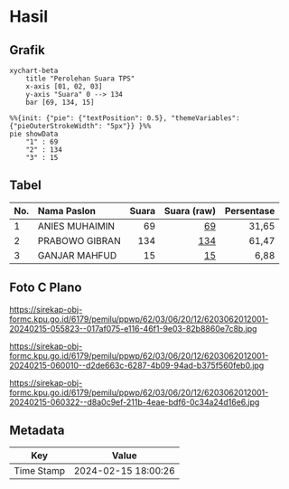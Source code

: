 # Hasil

## Grafik

```mermaid
xychart-beta
    title "Perolehan Suara TPS"
    x-axis [01, 02, 03]
    y-axis "Suara" 0 --> 134
    bar [69, 134, 15]
```

```mermaid
%%{init: {"pie": {"textPosition": 0.5}, "themeVariables": {"pieOuterStrokeWidth": "5px"}} }%%
pie showData
    "1" : 69
    "2" : 134
    "3" : 15
```

## Tabel

| No. | Nama Paslon    | Suara | Suara (raw) | Persentase |
|:--- |:-------------- | -----:| -----------:| ----------:|
| 1   | ANIES MUHAIMIN | 69    | [69][p-1]   | 31,65      |
| 2   | PRABOWO GIBRAN | 134   | [134][p-2]  | 61,47      |
| 3   | GANJAR MAHFUD  | 15    | [15][p-3]   | 6,88       |


[p-1]: https://github.com/gigit-pemilu/pemilu-2024-62-kalimantan-tengah/blob/main/pilpres/hitung-suara/sub/62-kalimantan-tengah/sub/03-kapuas/sub/06-pulau-petak/sub/2012-narahan-baru/sub/001-tps/sub/paslon-1.txt
[p-2]: https://github.com/gigit-pemilu/pemilu-2024-62-kalimantan-tengah/blob/main/pilpres/hitung-suara/sub/62-kalimantan-tengah/sub/03-kapuas/sub/06-pulau-petak/sub/2012-narahan-baru/sub/001-tps/sub/paslon-2.txt
[p-3]: https://github.com/gigit-pemilu/pemilu-2024-62-kalimantan-tengah/blob/main/pilpres/hitung-suara/sub/62-kalimantan-tengah/sub/03-kapuas/sub/06-pulau-petak/sub/2012-narahan-baru/sub/001-tps/sub/paslon-3.txt

## Foto C Plano

https://sirekap-obj-formc.kpu.go.id/6179/pemilu/ppwp/62/03/06/20/12/6203062012001-20240215-055823--017af075-e116-46f1-9e03-82b8860e7c8b.jpg

https://sirekap-obj-formc.kpu.go.id/6179/pemilu/ppwp/62/03/06/20/12/6203062012001-20240215-060010--d2de663c-6287-4b09-94ad-b375f560feb0.jpg

https://sirekap-obj-formc.kpu.go.id/6179/pemilu/ppwp/62/03/06/20/12/6203062012001-20240215-060322--d8a0c9ef-211b-4eae-bdf6-0c34a24d16e6.jpg


## Metadata

| Key        | Value               |
| ---------- | ------------------- |
| Time Stamp | 2024-02-15 18:00:26 |




